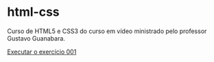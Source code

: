 # html-css
 Curso de HTML5 e CSS3 do curso em vídeo ministrado pelo professor Gustavo Guanabara.

<a href="https://yandramarinho.github.io/html-css/exercicios/ex001/index.html"> Executar o exercício 001</a>
